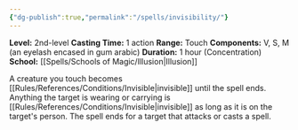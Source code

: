 ```yaml
---
{"dg-publish":true,"permalink":"/spells/invisibility/"}
---
```


**Level:** 2nd-level
**Casting Time:** 1 action
**Range:** Touch
**Components:** V, S, M (an eyelash encased in gum arabic)
**Duration:** 1 hour (Concentration)
**School:** [[Spells/Schools of Magic/Illusion\|Illusion]]

A creature you touch becomes [[Rules/References/Conditions/Invisible\|invisible]] until the spell ends. Anything the target is wearing or carrying is [[Rules/References/Conditions/Invisible\|invisible]] as long as it is on the target's person. The spell ends for a target that attacks or casts a spell.
